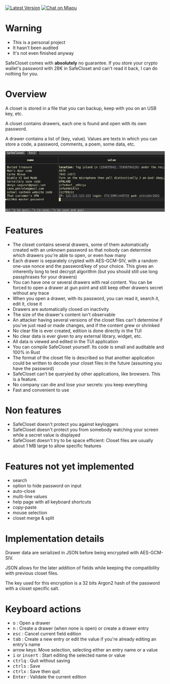 [![Latest Version][s1]][l1] [![Chat on Miaou][s2]][l2]

[s1]: https://img.shields.io/crates/v/safecloset.svg
[l1]: https://crates.io/crates/safecloset

[s2]: https://miaou.dystroy.org/static/shields/room.svg
[l2]: https://miaou.dystroy.org/3768?rust

# Warning

* This is a personal project
* It hasn't been audited
* It's not even finished anyway

SafeCloset comes with **absolutely** no guarantee. If you store your crypto wallet's password with 2B€ in SafeCloset and can't read it back, I can do nothing for you.

# Overview

A closet is stored in a file that you can backup, keep with you on an USB key, etc.

A closet contains drawers, each one is found and open with its own password.

A drawer contains a list of (key, value). Values are texts in which you can store a code, a password, comments, a poem, some data, etc.

![clear drawer](doc/clear-drawer.png)

# Features

* The closet contains several drawers, some of them automatically created with an unknown password so that nobody can determine which drawers you're able to open, or even how many
* Each drawer is separately crypted with AES-GCM-SIV, with a random one-use nonce and the password/key of your choice. This gives an inherently long to test decrypt algorithm (but you should still use long passphrases for your drawers)
* You can have one or several drawers with real content. You can be forced to open a drawer at gun point and still keep other drawers secret without any trace
* When you open a drawer, with its password, you can read it, search it, edit it, close it
* Drawers are automatically closed on inactivity
* The size of the drawer's content isn't observable
* An attacker having several versions of the closet files can't determine if you've just read or made changes, and if the content grew or shrinked
* No clear file is ever created, edition is done directly in the TUI
* No clear data is ever given to any external library, widget, etc.
* All data is viewed and edited in the TUI application
* You can compile SafeCloset yourself. Its code is small and auditable and 100% in Rust
* The format of the closet file is described so that another application could be written to decode your closet files in the future (assuming you have the password)
* SafeCloset can't be queryied by other applications, like browsers. This is a feature.
* No company can die and lose your secrets: you keep everything
* Fast and convenient to use

# Non features

* SafeCloset doesn't protect you against keyloggers
* SafeCloset doesn't protect you from somebody watching your screen while a secret value is displayed
* SafeCloset doesn't try to be space efficient: Closet files are usually about 1 MB large to allow specific features

# Features not yet implemented

- search
- option to hide password on input
- auto-close
- multi-line values
- help page with all keyboard shortcuts
- copy-paste
- mouse selection
- closet merge & split

# Implementation details

Drawer data are serialized in JSON before being encrypted with AES-GCM-SIV.

JSON allows for the later addition of fields while keeping the compatibility with previous closet files.

The key used for this encryption is a 32 bits Argon2 hash of the password with a closet specific salt.

# Keyboard actions

* <kbd>o</kbd> : Open a drawer
* <kbd>n</kbd> : Create a drawer (when none is open) or create a drawer entry
* <kbd>esc</kbd> : Cancel current field edition
* <kbd>tab</kbd> : Create a new entry or edit the value if you're already editing an entry's name
* arrow keys: Move selection, selecting either an entry name or a value
* <kbd>i</kbd> or <kbd>insert</kbd> : Start editing the selected name or value
* <kbd>ctrl</kbd><kbd>q</kbd> : Quit without saving
* <kbd>ctrl</kbd><kbd>s</kbd> : Save
* <kbd>ctrl</kbd><kbd>x</kbd> : Save then quit
* <kbd>Enter</kbd> : Validate the current edition
